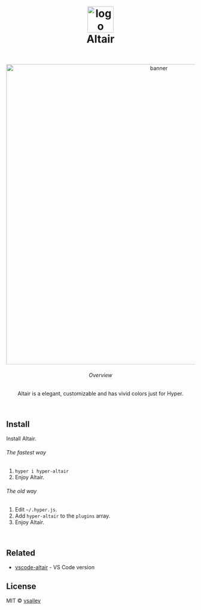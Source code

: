 <h1 align="center">
	<img src="https://cdn.rawgit.com/vsailev/hyper-altair/master/assets/logo.svg" width="70" alt="logo"><br>
	Altair
	<br>
</h1>
<br>
<p align="center">  
	<img src="https://raw.githubusercontent.com/vsailev/hyper-altair/master/assets/screenshot.png" width="800" alt="banner"><br>
	<h6 align="center">Overview</h6>
	<p align="center">Altair is a elegant, customizable and has vivid colors just for Hyper.</p>
</p>
<br>

## Install
Install Altair.

###### The fastest way
1. `hyper i hyper-altair`
2. Enjoy Altair.

###### The old way
1. Edit `~/.hyper.js`.
2. Add `hyper-altair` to the `plugins` array.
3. Enjoy Altair.

<br>

## Related

- [vscode-altair](https://github.com/vsailev/vscode-altair) - VS Code version


## License

MIT © [vsailev](https://github.com/vsailev)

